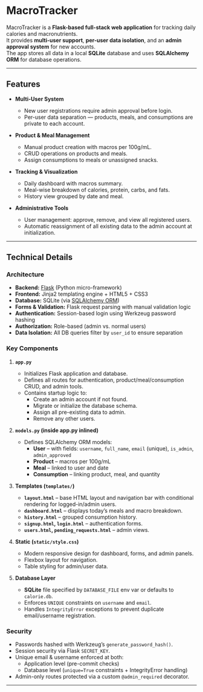 # MacroTracker

MacroTracker is a **Flask-based full-stack web application** for tracking daily calories and macronutrients.  
It provides **multi-user support**, **per-user data isolation**, and an **admin approval system** for new accounts.  
The app stores all data in a local **SQLite** database and uses **SQLAlchemy ORM** for database operations.

---

## Features

- **Multi-User System**
  - New user registrations require admin approval before login.
  - Per-user data separation — products, meals, and consumptions are private to each account.
  
- **Product & Meal Management**
  - Manual product creation with macros per 100g/mL.
  - CRUD operations on products and meals.
  - Assign consumptions to meals or unassigned snacks.
  
- **Tracking & Visualization**
  - Daily dashboard with macros summary.
  - Meal-wise breakdown of calories, protein, carbs, and fats.
  - History view grouped by date and meal.

- **Administrative Tools**
  - User management: approve, remove, and view all registered users.
  - Automatic reassignment of all existing data to the admin account at initialization.

---

## Technical Details

### **Architecture**
- **Backend:** [Flask](https://flask.palletsprojects.com/) (Python micro-framework)
- **Frontend:** Jinja2 templating engine + HTML5 + CSS3
- **Database:** SQLite (via [SQLAlchemy ORM](https://www.sqlalchemy.org/))
- **Forms & Validation:** Flask request parsing with manual validation logic
- **Authentication:** Session-based login using Werkzeug password hashing
- **Authorization:** Role-based (admin vs. normal users)
- **Data Isolation:** All DB queries filter by `user_id` to ensure separation

### **Key Components**
1. **`app.py`**
   - Initializes Flask application and database.
   - Defines all routes for authentication, product/meal/consumption CRUD, and admin tools.
   - Contains startup logic to:
     - Create an admin account if not found.
     - Migrate or initialize the database schema.
     - Assign all pre-existing data to admin.
     - Remove any other users.
     
2. **`models.py` (inside app.py inlined)**
   - Defines SQLAlchemy ORM models:
     - **User** – with fields: `username`, `full_name`, `email` (unique), `is_admin`, `admin_approved`
     - **Product** – macros per 100g/mL
     - **Meal** – linked to user and date
     - **Consumption** – linking product, meal, and quantity

3. **Templates (`templates/`)**
   - **`layout.html`** – base HTML layout and navigation bar with conditional rendering for logged-in/admin users.
   - **`dashboard.html`** – displays today’s meals and macro breakdown.
   - **`history.html`** – grouped consumption history.
   - **`signup.html`, `login.html`** – authentication forms.
   - **`users.html`, `pending_requests.html`** – admin views.

4. **Static (`static/style.css`)**
   - Modern responsive design for dashboard, forms, and admin panels.
   - Flexbox layout for navigation.
   - Table styling for admin/user data.

5. **Database Layer**
   - **SQLite** file specified by `DATABASE_FILE` env var or defaults to `calorie.db`.
   - Enforces `UNIQUE` constraints on `username` and `email`.
   - Handles `IntegrityError` exceptions to prevent duplicate email/username registration.

### **Security**
- Passwords hashed with Werkzeug’s `generate_password_hash()`.
- Session security via Flask `SECRET_KEY`.
- Unique email & username enforced at both:
  - Application level (pre-commit checks)
  - Database level (`unique=True` constraints + IntegrityError handling)
- Admin-only routes protected via a custom `@admin_required` decorator.

---


